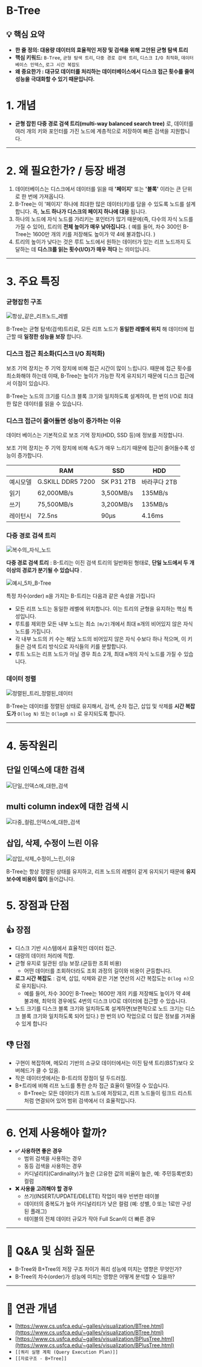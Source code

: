 # B-Tree

## 💡 핵심 요약
- **한 줄 정의: 대용량 데이터의 효율적인 저장 및 검색을 위해 고안된 균형 탐색 트리**
- **핵심 키워드:** `B-Tree`, `균형 탐색 트리`, `다중 경로 검색 트리`, `디스크 I/O 최적화`, `데이터베이스 인덱스`, `로그 시간 복잡도`
- **왜 중요한가 : 대규모 데이터를 처리하는 데이터베이스에서 디스크 접근 횟수를 줄여 성능을 극대화할 수 있기 때문입니다.**

# 1. 개념

- **균형 잡힌 다중 경로 검색 트리(multi-way balanced search tree)** 로, 데이터를 여러 개의 키와 포인터를 가진 노드에 계층적으로 저장하여 빠른 검색을 지원합니다.

---

# 2. 왜 필요한가? / 등장 배경

1. 데이터베이스는 디스크에서 데이터를 읽을 때 **'페이지'** 또는 **'블록'** 이라는 큰 단위로 한 번에 가져옵니다.
2. B-Tree는 이 '페이지' 하나에 최대한 많은 데이터(키)를 담을 수 있도록 노드를 설계합니다. 즉, **노드 하나가 디스크의 페이지 하나에 대응** 됩니다.
3. 하나의 노드에 자식 노드를 가리키는 포인터가 많기 때문에(즉, 다수의 자식 노드를 가질 수 있어), 트리의 **전체 높이가 매우 낮아집니다.** ( 예를 들어, 차수 300인 B-Tree는 1600만 개의 키를 저장해도 높이가 약 4에 불과합니다. )
4. 트리의 높이가 낮다는 것은 루트 노드에서 원하는 데이터가 있는 리프 노드까지 도달하는 데 **디스크를 읽는 횟수(I/O)가 매우 적다** 는 의미입니다.

 

---

# 3. 주요 특징

### 균형잡힌 구조

![항상_같은_리프노드_레벨](./src/항상_같은_리프노드_레벨.png)

B-Tree는 균형 탐색(검색)트리로, 모든 리프 노드가 **동일한 레벨에 위치** 해 데이터에 접근할 때 **일정한 성능을 보장** 합니다.

### 디스크 접근 최소화(디스크 I/O 최적화)

보조 기억 장치는 주 기억 장치에 비해 접근 시간이 많이 느립니다. 때문에 접근 횟수를 최소화해야 하는데 이때, B-Tree는 높이가 가능한 작게 유지되기 때문에 디스크 접근에서 이점이 있습니다.

B-Tree는 노드의 크기를 디스크 블록 크기와 일치하도록 설계하여, 한 번의 I/O로 최대한 많은 데이터를 읽을 수 있습니다.

### 디스크 접근이 줄어들면 성능이 증가하는 이유

데이터 베이스는 기본적으로 보조 기억 장치(HDD, SSD 등)에 정보를 저장합니다.

보조 기억 장치는 주 기억 장치에 비해 속도가 매우 느리기 때문에 접근이 줄어들수록 성능이 증가합니다.

|  | RAM | SSD | HDD |
| --- | --- | --- | --- |
| 예시모델 | G.SKILL DDR5 7200 | SK P31 2TB | 바라쿠다 2TB | 
| 읽기 | 62,000MB/s | 3,500MB/s | 135MB/s |
| 쓰기 | 75,500MB/s | 3,200MB/s | 135MB/s |
| 레이턴시 | 72.5ns | 90µs | 4.16ms | 

### 다중 경로 검색 트리

![복수의_자식_노드](./src/복수의_자식_노드.png)

**다중 경로 검색 트리** : B-트리는 이진 검색 트리의 일반화된 형태로, **단일 노드에서 두 개 이상의 경로가 분기될 수 있습니다** . 

![예시_5차_B-Tree](./src/5차_B-Tree.png)

특정 차수(order) `m`을 가지는 B-트리는 다음과 같은 속성을 가집니다

- 모든 리프 노드는 동일한 레벨에 위치합니다. 이는 트리의 균형을 유지하는 핵심 특성입니다.
- 루트를 제외한 모든 내부 노드는 최소 `⌈m/2⌉`개에서 최대 `m`개의 비어있지 않은 자식 노드를 가집니다.
- 각 내부 노드의 키 수는 해당 노드의 비어있지 않은 자식 수보다 하나 적으며, 이 키들은 검색 트리 방식으로 자식들의 키를 분할합니다.
- 루트 노드는 리프 노드가 아닐 경우 최소 2개, 최대 `m`개의 자식 노드를 가질 수 있습니다.

### 데이터 정렬

![정렬된_트리_정렬된_데이터](./src/정렬된_트리.png)

B-Tree는 데이터를 정렬된 상태로 유지해서, 검색, 순차 접근, 삽입 및 삭제를 **시간 복잡도가** `O(log N)` 또는 `O(logB n)` 로 유지되도록 합니다.

---

# 4. 동작원리

## 단일 인덱스에 대한 검색

![단일_인덱스에_대한_검색](./src/검색.png)

## multi column index에 대한 검색 시

![다중_컬럼_인덱스에_대한_검색](./src/멀티_컬럼_인덱스_검색.png)

## 삽입, 삭제, 수정이 느린 이유

![삽입_삭제_수정이_느린_이유](./src/복잡한_삽입_과정.png)

B-Tree는 항상 정렬된 상태를 유지하고, 리프 노드의 레벨이 같게 유지되기 때문에 **유지 보수에 비용이 많이** 들어갑니다.

# 5. 장점과 단점

## 👍 장점

- 디스크 기반 시스템에서 효율적인 데이터 접근.
- 대량의 데이터 처리에 적합.
- 균형 유지로 일관된 성능 보장.(균등한 조회 비용)
    - 어떤 데이터를 조회하더라도 조회 과정의 길이와 비용이 균등합니다.
- **로그 시간 복잡도** : 검색, 삽입, 삭제와 같은 기본 연산의 시간 복잡도는 `O(log n)`으로 유지됩니다.
    - 예를 들어, 차수 300인 B-Tree는 1600만 개의 키를 저장해도 높이가 약 4에 불과해, 최악의 경우에도 4번의 디스크 I/O로 데이터에 접근할 수 있습니다.
- 노드 크기를 디스크 블록 크기와 일치하도록 설계하면(보편적으로 노드 크기는 디스크 블록 크기와 일치하도록 되어 있다.) 한 번의 I/O 작업으로 더 많은 정보를 가져올 수 있게 합니다

## 👎 단점

- 구현이 복잡하며, 메모리 기반의 소규모 데이터에서는 이진 탐색 트리(BST)보다 오버헤드가 클 수 있음.
- 작은 데이터셋에서는 B-트리의 장점이 덜 두드러짐.
- B+트리에 비해 리프 노드를 통한 순차 접근 효율이 떨어질 수 있습니다.
    - B+Tree는 모든 데이터가 리프 노드에 저장되고, 리프 노드들이 링크드 리스트처럼 연결되어 있어 범위 검색에서 더 효율적입니다.

---

# 6. 언제 사용해야 할까?

- **✅ 사용하면 좋은 경우**
    - 범위 검색을 사용하는 경우
    - 동등 검색을 사용하는 경우
    - 카디널리티(Cardinality)가 높은 (고유한 값의 비율이 높은, 예: 주민등록번호) 컬럼
- **❌ 사용을 고려해야 할 경우**
    - 쓰기(INSERT/UPDATE/DELETE) 작업이 매우 빈번한 테이블
    - 데이터의 중복도가 높아 카디널리티가 낮은 컬럼 (예: 성별, 0 또는 1로만 구성된 플래그)
    - 테이블의 전체 데이터 규모가 작아 Full Scan이 더 빠른 경우

---

# 🤔 Q&A 및 심화 질문

- B-Tree와 B+Tree의 저장 구조 차이가 쿼리 성능에 미치는 영향은 무엇인가?
- B-Tree의 차수(order)가 성능에 미치는 영향은 어떻게 분석할 수 있을까?

---

# **🔗 연관 개념**

- [https://www.cs.usfca.edu/~galles/visualization/BTree.html](https://www.cs.usfca.edu/~galles/visualization/BTree.html)
- [https://www.cs.usfca.edu/~galles/visualization/BPlusTree.html](https://www.cs.usfca.edu/~galles/visualization/BPlusTree.html)
- `[[쿼리 실행 계획 (Query Execution Plan)]]`
- `[[자료구조 - B+Tree]]`
